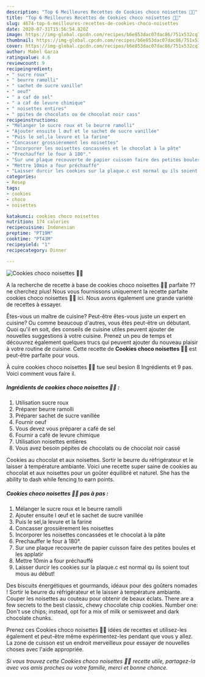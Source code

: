 ```yaml
---
description: "Top 6 Meilleures Recettes de Cookies choco noisettes 🍪🍫"
title: "Top 6 Meilleures Recettes de Cookies choco noisettes 🍪🍫"
slug: 4674-top-6-meilleures-recettes-de-cookies-choco-noisettes
date: 2020-07-31T15:56:54.820Z
image: https://img-global.cpcdn.com/recipes/b6e853dac07dac86/751x532cq70/cookies-choco-noisettes-🍪🍫-photo-principale-de-la-recette.jpg
thumbnail: https://img-global.cpcdn.com/recipes/b6e853dac07dac86/751x532cq70/cookies-choco-noisettes-🍪🍫-photo-principale-de-la-recette.jpg
cover: https://img-global.cpcdn.com/recipes/b6e853dac07dac86/751x532cq70/cookies-choco-noisettes-🍪🍫-photo-principale-de-la-recette.jpg
author: Mabel Garza
ratingvalue: 4.6
reviewcount: 9
recipeingredient:
- " sucre roux"
- " beurre ramolli"
- " sachet de sucre vanille"
- " oeuf"
- " a caf de sel"
- " a caf de levure chimique"
- " noisettes entires"
- " ppites de chocolats ou de chocolat noir cass"
recipeinstructions:
- "Mélanger le sucre roux et le beurre ramolli"
- "Ajouter ensuite l œuf et le sachet de sucre vanillée"
- "Puis le sel,la levure et la farine"
- "Concasser grossièrement les noisettes"
- "Incorporer les noisettes concassées et le chocolat à la pâte"
- "Prechauffer le four à 180°."
- "Sur une plaque recouverte de papier cuisson faire des petites boules et les applatir"
- "Mettre 10min a four préchauffé"
- "Laisser durcir les cookies sur la plaque.c est normal qu ils soient tout mous au début!"
categories:
- Resep
tags:
- cookies
- choco
- noisettes

katakunci: cookies choco noisettes 
nutrition: 174 calories
recipecuisine: Indonesian
preptime: "PT19M"
cooktime: "PT43M"
recipeyield: "1"
recipecategory: Dinner

---
```



![Cookies choco noisettes 🍪🍫](https://img-global.cpcdn.com/recipes/b6e853dac07dac86/751x532cq70/cookies-choco-noisettes-🍪🍫-photo-principale-de-la-recette.jpg)

A la recherche de recette à base de cookies choco noisettes 🍪🍫 parfaite ?? ne cherchez plus! Nous vous fournissons uniquement la recette parfaite cookies choco noisettes 🍪🍫 ici. Nous avons également une grande variété de recettes à essayer.

Êtes-vous un maître de cuisine? Peut-être êtes-vous juste un expert en cuisine? Ou comme beaucoup d'autres, vous êtes peut-être un débutant. Quoi qu'il en soit, des conseils de cuisine utiles peuvent ajouter de nouvelles suggestions à votre cuisine. Prenez un peu de temps et découvrez également quelques trucs qui peuvent ajouter du nouveau plaisir à votre routine de cuisine. Cette recette de <strong> Cookies choco noisettes 🍪🍫 </strong> est peut-être parfaite pour vous.

<!--inarticleads1-->

À cuire cookies choco noisettes 🍪🍫 tue seul besion 8 Ingrédients et 9 pas. Voici comment vous faire il.

##### Ingrédients de cookies choco noisettes 🍪🍫 :

1. Utilisation  sucre roux
1. Préparer  beurre ramolli
1. Préparer  sachet de sucre vanillée
1. Fournir  oeuf
1. Vous devez vous préparer  a café de sel
1. Fournir  a café de levure chimique
1. Utilisation  noisettes entières
1. Vous avez besoin  pépites de chocolats ou de chocolat noir cassé


Cookies au chocolat et aux noisettes. Sortir le beurre du réfrigérateur et le laisser à température ambiante. Voici une recette super saine de cookies au chocolat et aux noisettes pour un goûter équilibré et naturel. She has the ability to dash while fencing to earn points. 

<!--inarticleads2-->

##### Cookies choco noisettes 🍪🍫 pas à pas :

1. Mélanger le sucre roux et le beurre ramolli
1. Ajouter ensuite l œuf et le sachet de sucre vanillée
1. Puis le sel,la levure et la farine
1. Concasser grossièrement les noisettes
1. Incorporer les noisettes concassées et le chocolat à la pâte
1. Prechauffer le four à 180°.
1. Sur une plaque recouverte de papier cuisson faire des petites boules et les applatir
1. Mettre 10min a four préchauffé
1. Laisser durcir les cookies sur la plaque.c est normal qu ils soient tout mous au début!


Des biscuits énergétiques et gourmands, idéaux pour des goûters nomades ! Sortir le beurre du réfrigérateur et le laisser à température ambiante. Couper les noisettes au couteau pour obtenir de beaux éclats. There are a few secrets to the best classic, chewy chocolate chip cookies. Number one: Don&#39;t use chips; instead, opt for a mix of milk or semisweet and dark chocolate chunks. 

<!--inarticleads1-->

<p>
Prenez ces Cookies choco noisettes 🍪🍫 idées de recettes et utilisez-les également et peut-être même expérimentez-les pendant que vous y allez. La zone de cuisson est un endroit merveilleux pour essayer de nouvelles choses avec l'aide appropriée.
</p>

<p>
<i>Si vous trouvez cette Cookies choco noisettes 🍪🍫 recette utile, partagez-la avec vos amis proches ou votre famille, merci et bonne chance.</i>
</p>
